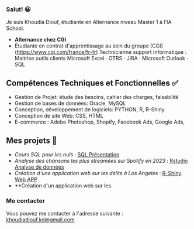 ### Salut! 😀

Je suis Khoudia Diouf, étudiante en Alternance niveau Master 1 à l'IA School.

- **Alternance chez CGI**
- Étudiante en contrat d'apprentissage au sein du groupe [CGI] (https://www.cgi.com/france/fr-fr)
 Technicienne support informatique : Maitrise outils clients  Microsoft Excel · OTRS · JIRA ·  Microsoft Outlook · SQL

## Compétences Techniques et Fonctionnelles ✅ 

- Gestion de Projet: étude des besoins, cahier des charges, faisabilité
- Gestion de bases de données: Oracle, MySQL
- Conception, développement de logiciels: PYTHON, R, R-Shiny
- Conception de site Web: CSS, HTML
- E-commerce : Adobe Photoshop, Shopify, Facebook Ads, Google Ads,

## Mes projets 💬
- *Cours SQL pour les nuls* :  [SQL Présentation](SQLPourlesNuls.pdf)
- *Analyse des chansons les plus streamées sur Spotify en 2023* : [Rstudio Analyse de données](https://github.com/CeliaMarty/CeliaMarty/blob/main/CeliaMARTY-Spotify.R)
- *Création d'une application web sur les délits à Los Angeles* : [R-Shiny Web APP](https://github.com/CeliaMarty/Projet-R-Shiny-)
- **Création d'un application web sur les

### Me contacter 

Vous pouvez me contacter à l'adresse suivante : khoudiadiouf.kd@gmail.com
